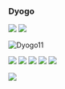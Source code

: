 ### Dyogo 

[![](https://img.shields.io/badge/LinkedIn-0077B5?style=for-the-badge&logo=linkedin&logoColor=white)](https://www.linkedin.com/in/dyogo-rocha-a29322275/)
[![](https://img.shields.io/badge/Instagram-E4405F?style=for-the-badge&logo=instagram&logoColor=white)](https://www.instagram.com/dyogo11_/)

![Dyogo11](https://github-readme-stats.vercel.app/api?username=DYOGO111&show_icons=true&theme=defalt)

![](https://img.shields.io/badge/CSS3-1572B6?style=for-the-badge&logo=css3&logoColor=white)
![](https://img.shields.io/badge/Tailwind_CSS-38B2AC?style=for-the-badge&logo=tailwind-css&logoColor=white)
![](https://img.shields.io/badge/HTML5-E34F26?style=for-the-badge&logo=html5&logoColor=white)
![](https://img.shields.io/badge/JavaScript-F7DF1E?style=for-the-badge&logo=JavaScript&logoColor=white)
![](https://img.shields.io/badge/C%23-239120?style=for-the-badge&logo=c-sharp&logoColor=white)

![](https://media1.tenor.com/m/2uyENRmiUt0AAAAd/coding.gif)


